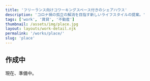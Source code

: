 ```yaml
---
title: 'フリーランス向けコワーキングスペース付きのシェアハウス'
description: 'コロナ禍の孤立の解消を目指す新しいライフスタイルの提案。'
tags: ['work', '賃貸', '不動産']
thumbnail: /assets/img/place.jpg
layout: layouts/work-detail.njk
permalink: '/works/place/'
slug: 'place'
---
```


## 作成中

現在、準備中。
